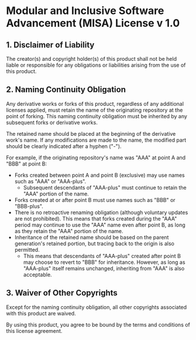 # Modular and Inclusive Software Advancement (MISA) License v 1.0

## 1. Disclaimer of Liability
The creator(s) and copyright holder(s) of this product shall not be held liable or responsible for any obligations or liabilities arising from the use of this product.

## 2. Naming Continuity Obligation
Any derivative works or forks of this product, regardless of any additional licenses applied, must retain the name of the originating repository at the point of forking. This naming continuity obligation must be inherited by any subsequent forks or derivative works.

The retained name should be placed at the beginning of the derivative work's name. If any modifications are made to the name, the modified part should be clearly indicated after a hyphen ("-").

For example, if the originating repository's name was "AAA" at point A and "BBB" at point B:
- Forks created between point A and point B (exclusive) may use names such as "AAA" or "AAA-plus".
  - Subsequent descendants of "AAA-plus" must continue to retain the "AAA" portion of the name.
- Forks created at or after point B must use names such as "BBB" or "BBB-plus".
- There is no retroactive renaming obligation (although voluntary updates are not prohibited). This means that forks created during the "AAA" period may continue to use the "AAA" name even after point B, as long as they retain the "AAA" portion of the name.
- Inheritance of the retained name should be based on the parent generation's retained portion, but tracing back to the origin is also permitted.
  - This means that descendants of "AAA-plus" created after point B may choose to revert to "BBB" for inheritance. However, as long as "AAA-plus" itself remains unchanged, inheriting from "AAA" is also acceptable.

## 3. Waiver of Other Copyrights
Except for the naming continuity obligation, all other copyrights associated with this product are waived.

By using this product, you agree to be bound by the terms and conditions of this license agreement.
